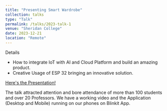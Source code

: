 ```yaml
---
title: "Presenting Smart Wardrobe"
collection: talks
type: "Talk"
permalink: /talks/2023-talk-1
venue: "Sheridan College"
date: 2023-12-21
location: "Remote"
---
```


Details
* How to integrate IoT with AI and Cloud Platform and build an amazing product.
* Creative Usage of ESP 32 bringing an innovative solution.


[Here's the Presentation!](https://docs.google.com/presentation/d/1khLjw3KMAkeoAsWIRLMbk1tUsUZBTniG/edit?usp=drive_link&ouid=116967566833159315708&rtpof=true&sd=true)

The talk attracted attention and bore attendance of more than 100 students and over 20 Professors. We have a working video and the Application (Desktop and Mobile) running on our phones on Blinkit App. 
